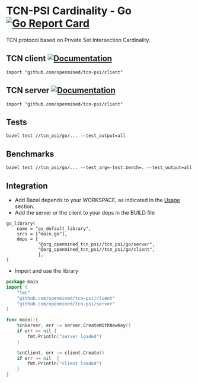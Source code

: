 # TCN-PSI Cardinality - Go [![Go Report Card](https://goreportcard.com/badge/github.com/OpenMined/TCN-PSI)](https://goreportcard.com/report/github.com/OpenMined/TCN-PSI)

TCN protocol based on Private Set Intersection Cardinality.


## TCN client [![Documentation](https://img.shields.io/badge/godoc-reference-blue.svg)](https://pkg.go.dev/github.com/OpenMined/TCN-PSI/tcn_psi/go/client)
```
import "github.com/openmined/tcn-psi/client"
```

## TCN server [![Documentation](https://img.shields.io/badge/godoc-reference-blue.svg)](https://pkg.go.dev/github.com/OpenMined/TCN-PSI/tcn_psi/go/server)
```
import "github.com/openmined/tcn-psi/client"
```

## Tests
```
bazel test //tcn_psi/go/... --test_output=all
```

## Benchmarks
```
bazel test //tcn_psi/go/... --test_arg=-test.bench=. --test_output=all
```

## Integration

* Add Bazel depends to your WORKSPACE, as indicated in the [Usage](https://github.com/OpenMined/PSI#Usage) section.
* Add the server or the client to your deps in the BUILD file


```
go_library(
    name = "go_default_library",
    srcs = ["main.go"],
    deps = [
            "@org_openmined_tcn_psi//tcn_psi/go/server",
            "@org_openmined_tcn_psi//tcn_psi/go/client",
            ],
)
```


* Import and use the library

```go
package main
import (
    "fmt"
    "github.com/openmined/tcn-psi/client"
    "github.com/openmined/tcn-psi/server"
)

func main(){
    tcnServer, err := server.CreateWithNewKey()
    if err == nil {
        fmt.Println("server loaded")
    }

    tcnClient, err := client.Create()
    if err == nil  {
        fmt.Println("client loaded")
    }
}
```

